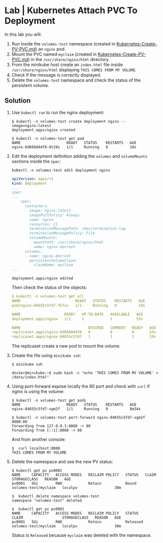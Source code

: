 # Lab | Kubernetes Attach PVC To Deployment

In this lab you will:

1. Run inside the `volumes-test` namespace (created in
   [Kubernetes-Create-PV-PVC.md](Kubernetes-Create-PV-PVC.md)) an `nginx` pod.
2. Mount the PVC named `myclaim` (created in
   [Kubernetes-Create-PV-PVC.md](Kubernetes-Create-PV-PVC.md)) in the
   `/usr/share/nginx/html` directory.
3. From the minikube host create an `index.html` file inside
   `/usr/share/nginx/html` displaying `THIS COMES FROM MY VOLUME`.
4. Check if the message is correctly displayed.
5. Delete the `volumes-test` namespace and check the status of the persistent
   volume.

## Solution

1. Use `kubectl run` to run the nginx deployment:

   ```console
   $ kubectl -n volumes-test create deployment nginx --image=nginx:latest
   deployment.apps/nginx created

   $ kubectl -n volumes-test get pod
   NAME                     READY   STATUS    RESTARTS   AGE
   nginx-6d666844f6-8t28s   1/1     Running   0          10s
   ```

2. Edit the deployment definition adding the `volumes` and `volumeMounts`
   sections inside the `spec`:

   ```console
   kubectl -n volumes-test edit deployment nginx
   ```

   ```yaml
   apiVersion: apps/v1
   kind: Deployment
   ...
   spec:
   ...
       spec:
         containers:
         - image: nginx:latest
           imagePullPolicy: Always
           name: nginx
           resources: {}
           terminationMessagePath: /dev/termination-log
           terminationMessagePolicy: File
           volumeMounts:
           - mountPath: /usr/share/nginx/html
             name: nginx-docroot
         volumes:
         - name: nginx-docroot
           persistentVolumeClaim:
             claimName: myclaim
   ...
   ```

   ```console
   deployment.apps/nginx edited
   ```

   Then check the status of the objects:

   ```yaml
   $ kubectl -n volumes-test get all
   NAME                         READY   STATUS    RESTARTS   AGE
   pod/nginx-84655c5fd7-fk7sc   1/1     Running   0          19s

   NAME                    READY   UP-TO-DATE   AVAILABLE   AGE
   deployment.apps/nginx   1/1     1            1           53s

   NAME                               DESIRED   CURRENT   READY   AGE
   replicaset.apps/nginx-6d666844f6   0         0         0       53s
   replicaset.apps/nginx-84655c5fd7   1         1         1       19s
   ```

   The replicaset create a new pod to mount the volume.

3. Create the file using `minikube ssh`:

   ```console
   $ minikube ssh

   docker@minikube:~$ sudo bash -c "echo 'THIS COMES FROM MY VOLUME' > /data/index.html"
   ```

4. Using port-forward expose locally the 80 port and check with `curl` if nginx
   is using the volume:

   ```console
   $ kubectl -n volumes-test get pods
   NAME                     READY   STATUS    RESTARTS   AGE
   nginx-84655c5fd7-xgm2f   1/1     Running   0          8m34s

   $ kubectl -n volumes-test port-forward nginx-84655c5fd7-xgm2f 8080:80
   Forwarding from 127.0.0.1:8080 -> 80
   Forwarding from [::1]:8080 -> 80
   ```

   And from another console:

   ```console
   $  curl localhost:8080
   THIS COMES FROM MY VOLUME
   ```

5. Delete the namespace and see the new PV status:

   ```console
   $ kubectl get pv pv0001
   NAME     CAPACITY   ACCESS MODES   RECLAIM POLICY   STATUS   CLAIM                  STORAGECLASS   REASON   AGE
   pv0001   5Gi        RWO            Retain           Bound    volumes-test/myclaim   localpv                 30m

   $  kubectl delete namespace volumes-test
   namespace "volumes-test" deleted

   $  kubectl get pv pv0001
   NAME     CAPACITY   ACCESS MODES   RECLAIM POLICY   STATUS     CLAIM                  STORAGECLASS   REASON   AGE
   pv0001   5Gi        RWO            Retain           Released   volumes-test/myclaim   localpv                 30m
   ```

   Status is `Released` because `myclaim` was deleted with the namespace.
